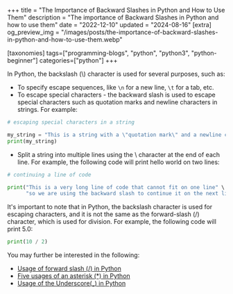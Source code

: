 +++
title = "The Importance of Backward Slashes in Python and How to Use Them"
description = "The importance of Backward Slashes in Python and how to use them"
date = "2022-12-10"
updated = "2024-08-16"
[extra]
og_preview_img = "/images/posts/the-importance-of-backward-slashes-in-python-and-how-to-use-them.webp"


[taxonomies]
tags=["programming-blogs", "python", "python3", "python-beginner"]
categories=["python"]
+++

In Python, the backslash (\\) character is used for several purposes, such as:

- To specify escape sequences, like `\n` for a new line, `\t` for a tab, etc.
- To escape special characters - the backward slash is used to escape special characters such as quotation marks and newline characters in strings. For example:

```python
# escaping special characters in a string

my_string = "This is a string with a \"quotation mark\" and a newline character \n in it"
print(my_string)
```

- Split a string into multiple lines using the \\ character at the end of each line. For example, the following code will print hello world on two lines:

```python
# continuing a line of code

print("This is a very long line of code that cannot fit on one line" \
      "so we are using the backward slash to continue it on the next line")
```

It's important to note that in Python, the backslash character is used for escaping characters, and it is not the same as the forward-slash (/) character, which is used for division. For example, the following code will print 5.0:

```python
print(10 / 2)
```

You may further be interested in the following:

- [Usage of forward slash (/) in Python](https://blog.soumendrak.com/usage-of-forward-slash-in-python)
- [Five usages of an asterisk (\*) in Python](https://blog.soumendrak.com/5-usages-of-an-asterisk-in-python)
- [Usage of the Underscore(\_) in Python](https://blog.soumendrak.com/usage-of-the-underscore-in-python)
